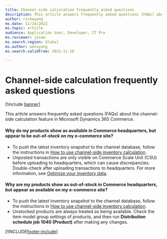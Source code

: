 ```yaml
---
title: Channel-side calculation frequently asked questions
description: This article answers frequently asked questions (FAQs) about the channel-side calculation feature in Microsoft Dynamics 365 Commerce.
author: rickwyang
ms.date: 11/14/2022
ms.topic: article
audience: Application User, Developer, IT Pro
ms.reviewer: josaw
ms.search.region: Global
ms.author: wenxyang
ms.search.validFrom: 2022-11-10

---
```

# Channel-side calculation frequently asked questions

[!include [banner](../includes/banner.md)]

This article answers frequently asked questions (FAQs) about the channel-side calculation feature in Microsoft Dynamics 365 Commerce.

#### Why do my products show as available in Commerce headquarters, but appear to be out-of-stock on my e-commerce site?

- To push the latest inventory snapshot to the channel database, follow the instructions in [How to use channel-side inventory calculation](./commerce-how-to-use-channel-side-calculation.md).
- Unposted transactions are only visible on Commerce Scale Unit (CSU) before uploading to headquarters, which can cause discrepancies. Double-check after uploading transactions to headquarters. For more information, see [Optimize your inventory data](commerce-optimize-inventory-availability-data.md).

#### Why are my products show as out-of-stock in Commerce headquarters, but appear as available on my e-commerce site?

- To push the latest inventory snapshot to the channel database, follow the instructions in [How to use channel-side inventory calculation](./commerce-how-to-use-channel-side-calculation.md).
- Unstocked products are always treated as being available. Check the item model group settings of products, and then run **Distribution schedule job 1040 (Product)** after making any changes.

[!INCLUDE[footer-include](../includes/footer-banner.md)]
